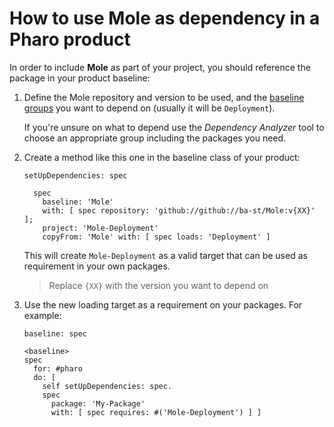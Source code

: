 # How to use Mole as dependency in a Pharo product

In order to include **Mole** as part of your project, you should reference
the package in your product baseline:

1. Define the Mole repository and version to be used, and the [baseline groups](../reference/Baseline-groups.md)
    you want to depend on (usually it will be `Deployment`).

    If you're unsure on what to depend use the *Dependency Analyzer*
    tool to choose an appropriate group including the packages you need.

2. Create a method like this one in the baseline class of your product:

    ```smalltalk
    setUpDependencies: spec

      spec
        baseline: 'Mole'
        with: [ spec repository: 'github://github://ba-st/Mole:v{XX}' ];
        project: 'Mole-Deployment'
        copyFrom: 'Mole' with: [ spec loads: 'Deployment' ]
    ```

    This will create `Mole-Deployment` as a valid target that can be used
    as requirement in your own packages.

    > Replace `{XX}` with the version you want to depend on

3. Use the new loading target as a requirement on your packages. For example:

    ```smalltalk
    baseline: spec

    <baseline>
    spec
      for: #pharo
      do: [
        self setUpDependencies: spec.
        spec
          package: 'My-Package'
          with: [ spec requires: #('Mole-Deployment') ] ]
    ```
